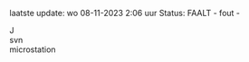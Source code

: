 laatste update: 
wo 08-11-2023  2:06   uur 
Status: FAALT - fout - 
<div class="service R">J</div><div class="service R">svn</div><div class="service Y">microstation</div>
